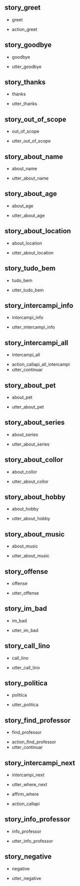 ## story_greet <!--- The name of the story. It is not mandatory, but useful for debugging. --> 
* greet <!--- User input expressed as intent. In this case it represents users message 'Hello'. --> 
 - action_greet <!--- The response of the chatbot expressed as an action. In this case it represents chatbot's response 'Hello, how can I help?' --> 
 
## story_goodbye
* goodbye
 - utter_goodbye

## story_thanks
* thanks
 - utter_thanks

## story_out_of_scope
* out_of_scope
 - utter_out_of_scope

## story_about_name
* about_name
 - utter_about_name

## story_about_age
* about_age
 - utter_about_age

## story_about_location
* about_location
 - utter_about_location

## story_tudo_bem
* tudo_bem
 - utter_tudo_bem

## story_intercampi_info
* intercampi_info
 - utter_intercampi_info

## story_intercampi_all
* intercampi_all
 - action_callapi_all_intercampi
  - utter_continuar

## story_about_pet
* about_pet
 - utter_about_pet

## story_about_series
* about_series
 - utter_about_series

## story_about_collor
* about_collor
 - utter_about_collor

## story_about_hobby
* about_hobby
 - utter_about_hobby

## story_about_music
* about_music
 - utter_about_music 

## story_offense
* offense
 - utter_offense

## story_im_bad
* im_bad
 - utter_im_bad

## story_call_lino
* call_lino
 - utter_call_lino  

## story_politica
* politica
 - utter_politica

## story_find_professor
* find_professor
 - action_find_professor
  - utter_continuar

## story_intercampi_next
* intercampi_next
 - utter_where_next
* affirm_where
 - action_callapi

 ## story_info_professor
 * info_professor
  - utter_info_professor

## story_negative
 * negative
  - utter_negative